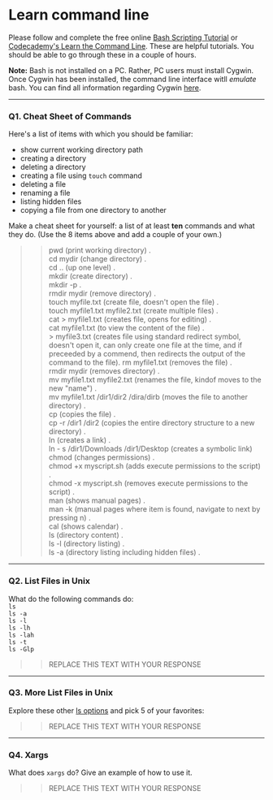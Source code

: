 # Learn command line

Please follow and complete the free online [Bash Scripting Tutorial](https://ryanstutorials.net/bash-scripting-tutorial/) or [Codecademy's Learn the Command Line](https://www.codecademy.com/learn/learn-the-command-line). These are helpful tutorials. You should be able to go through these in a couple of hours.

**Note:** Bash is not installed on a PC. Rather, PC users must install Cygwin. Once Cygwin has been installed, the command line interface witll _emulate_ bash. You can find all information regarding Cygwin [here](https://www.cygwin.com/).

---

### Q1.  Cheat Sheet of Commands  

Here's a list of items with which you should be familiar:  
* show current working directory path
* creating a directory
* deleting a directory
* creating a file using `touch` command
* deleting a file
* renaming a file
* listing hidden files
* copying a file from one directory to another

Make a cheat sheet for yourself: a list of at least **ten** commands and what they do.  (Use the 8 items above and add a couple of your own.)  

> > pwd   (print working directory) .   
    cd mydir (change directory) .    
    cd .. (up one level) .   
    mkdir (create directory) .   
    mkdir -p .   
    rmdir mydir (remove directory) .   
    touch myfile.txt (create file, doesn't open the file) .   
    touch myfile1.txt myfile2.txt (create multiple files) .   
    cat > myfile1.txt (creates file, opens for editing) .   
    cat myfile1.txt (to view the content of the file) .   
    > myfile3.txt (creates file using standard redirect symbol,  doesn't open it, can only create one file at the time, and         if preceeded by a commend, then redirects the output of the command to the file).
    rm myfile1.txt (removes the file) .   
    rmdir mydir (removes directory) .   
    mv myfile1.txt myfile2.txt (renames the file, kindof moves to the new "name") .   
    mv myfile1.txt /dir1/dir2 /dira/dirb (moves the file to another directory) .   
    cp (copies the file) .   
    cp -r /dir1 /dir2 (copies the entire directory structure to a new directory) .   
    ln (creates a link) .   
    ln - s /dir1/Downloads /dir1/Desktop (creates a symbolic link)    
    chmod (changes permissions) .   
    chmod +x myscript.sh (adds execute permissions to the script) .   
    chmod -x myscript.sh (removes execute permissions to the script) .   
    man <command> (shows manual pages) .   
    man -k <item> (manual pages where item is found, navigate to next by pressing n) .   
    cal (shows calendar) .   
    ls (directory content) .   
    ls -l (directory listing) .   
    ls -a (directory listing including hidden files) .   
    
 

---

### Q2.  List Files in Unix   

What do the following commands do:  
`ls`  
`ls -a`  
`ls -l`  
`ls -lh`  
`ls -lah`  
`ls -t`  
`ls -Glp`  

> > REPLACE THIS TEXT WITH YOUR RESPONSE

---

### Q3.  More List Files in Unix  

Explore these other [ls options](http://www.techonthenet.com/unix/basic/ls.php) and pick 5 of your favorites:

> > REPLACE THIS TEXT WITH YOUR RESPONSE

---

### Q4.  Xargs   

What does `xargs` do? Give an example of how to use it.

> > REPLACE THIS TEXT WITH YOUR RESPONSE

 

